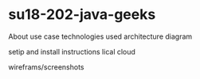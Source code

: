 # su18-202-java-geeks


About
use case
technologies used
architecture diagram

setip and install instructions
lical
cloud

wireframs/screenshots
